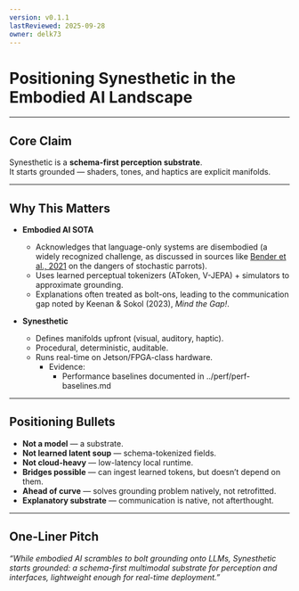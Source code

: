 ```yaml
---
version: v0.1.1
lastReviewed: 2025-09-28
owner: delk73
---
```


# Positioning Synesthetic in the Embodied AI Landscape

---

## Core Claim  
Synesthetic is a **schema-first perception substrate**.  
It starts grounded — shaders, tones, and haptics are explicit manifolds.

---

## Why This Matters  

- **Embodied AI SOTA**  
  - Acknowledges that language-only systems are disembodied (a widely recognized challenge, as discussed in sources like [Bender et al., 2021](https://dl.acm.org/doi/10.1145/3442188.3445922) on the dangers of stochastic parrots).
  - Uses learned perceptual tokenizers (AToken, V-JEPA) + simulators to approximate grounding.  
  - Explanations often treated as bolt-ons, leading to the communication gap noted by Keenan & Sokol (2023), *Mind the Gap!*.

- **Synesthetic**  
  - Defines manifolds upfront (visual, auditory, haptic).  
  - Procedural, deterministic, auditable.  
  - Runs real-time on Jetson/FPGA-class hardware.  
    - Evidence:
      - Performance baselines documented in ../perf/perf-baselines.md  

---

## Positioning Bullets  

- **Not a model** — a substrate.  
- **Not learned latent soup** — schema-tokenized fields.  
- **Not cloud-heavy** — low-latency local runtime.  
- **Bridges possible** — can ingest learned tokens, but doesn’t depend on them.  
- **Ahead of curve** — solves grounding problem natively, not retrofitted.  
- **Explanatory substrate** — communication is native, not afterthought.  

---

## One-Liner Pitch  
*“While embodied AI scrambles to bolt grounding onto LLMs, Synesthetic starts grounded: a schema-first multimodal substrate for perception and interfaces, lightweight enough for real-time deployment.”*
